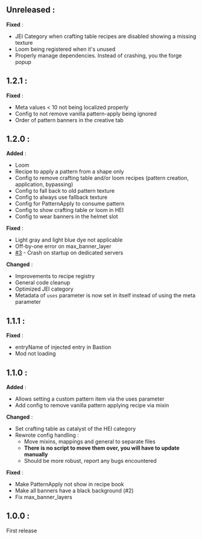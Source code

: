 ## Unreleased : 
**Fixed** : 
- JEI Category when crafting table recipes are disabled showing a missing texture
- Loom being registered when it's unused
- Properly manage dependencies. Instead of crashing, you the forge popup

## 1.2.1 :
**Fixed** : 
- Meta values < 10 not being localized properly
- Config to not remove vanilla pattern-apply being ignored
- Order of pattern banners in the creative tab

## 1.2.0 :
**Added** : 
- Loom
- Recipe to apply a pattern from a shape only
- Config to remove crafting table and/or loom recipes (pattern creation, application, bypassing)
- Config to fall back to old pattern texture
- Config to always use fallback texture
- Config for PatternApply to consume pattern
- Config to show crafting table or loom in HEI
- Config to wear banners in the helmet slot

**Fixed** : 
- Light gray and light blue dye not applicable
- Off-by-one error on max_banner_layer
- [#3](https://github.com/roidrole/Patterns-Backport/issues/3) - Crash on startup on dedicated servers

**Changed** : 
- Improvements to recipe registry
- General code cleanup
- Optimized JEI category
- Metadata of ```uses``` parameter is now set in itself instead of using the meta parameter


## 1.1.1 :
**Fixed** :

- entryName of injected entry in Bastion
- Mod not loading


## 1.1.0 :
**Added** :
- Allows setting a custom pattern item via the uses parameter
- Add config to remove vanilla pattern applying recipe via mixin

**Changed** : 
- Set crafting table as catalyst of the HEI category
- Rewrote config handling :
    - Move mixins, mappings and general to separate files
    - **There is no script to move them over, you will have to update manually**
    - Should be more robust, report any bugs encountered

**Fixed** :
- Make PatternApply not show in recipe book
- Make all banners have a black background (#2)
- Fix max_banner_layers


## 1.0.0 :
First release